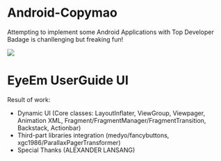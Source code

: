 Android-Copymao
===============
Attempting to implement some Android Applications with Top Developer Badage is chanllenging but freaking fun!

![](http://media1.giphy.com/media/lBD50rKnTBvxu/200.gif)



EyeEm UserGuide UI
====
Result of work:
* Dynamic UI (Core classes: LayoutInflater, ViewGroup, Viewpager, Animation XML, Fragment/FragmentManager/FragmentTransition, Backstack, Actionbar)
* Third-part libraries integration (medyo/fancybuttons, xgc1986/ParallaxPagerTransformer)
* Special Thanks (ALEXANDER LANSANG)

